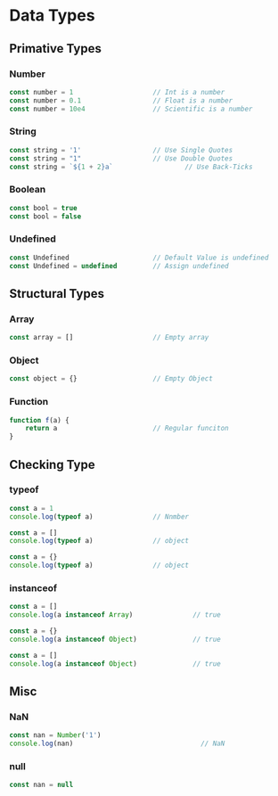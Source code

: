 # Data Types

## Primative Types
### Number
```js
const number = 1                    // Int is a number
const number = 0.1                  // Float is a number
const number = 10e4                 // Scientific is a number
```

### String
```js
const string = '1'                  // Use Single Quotes
const string = "1"                  // Use Double Quotes
const string = `${1 + 2}a`                  // Use Back-Ticks
```

### Boolean
```js
const bool = true
const bool = false
```

### Undefined
```js
const Undefined                     // Default Value is undefined
const Undefined = undefined         // Assign undefined
```

## Structural Types
### Array
```js
const array = []                    // Empty array
```

### Object
```js
const object = {}                   // Empty Object
```

### Function
```js
function f(a) { 
    return a                        // Regular funciton
}
```

## Checking Type
### typeof
```js
const a = 1
console.log(typeof a)               // Nnmber

const a = []
console.log(typeof a)               // object

const a = {}
console.log(typeof a)               // object
```

### instanceof
```js
const a = []
console.log(a instanceof Array)               // true

const a = {}
console.log(a instanceof Object)              // true

const a = []
console.log(a instanceof Object)              // true
```

## Misc
### NaN
```js
const nan = Number('1')  
console.log(nan)                                // NaN
```

### null
```js
const nan = null
```